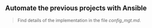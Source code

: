 ## Automate the previous projects with Ansible

> Find details of the implementation in the file *config_mgt.md*.    
 
       
   
  
      
       
           

